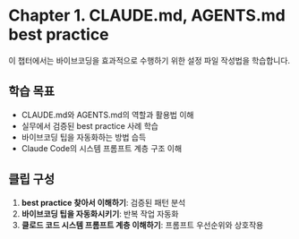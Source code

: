 # Chapter 1. CLAUDE.md, AGENTS.md best practice

이 챕터에서는 바이브코딩을 효과적으로 수행하기 위한 설정 파일 작성법을 학습합니다.

## 학습 목표
- CLAUDE.md와 AGENTS.md의 역할과 활용법 이해
- 실무에서 검증된 best practice 사례 학습
- 바이브코딩 팁을 자동화하는 방법 습득
- Claude Code의 시스템 프롬프트 계층 구조 이해

## 클립 구성
1. **best practice 찾아서 이해하기**: 검증된 패턴 분석
2. **바이브코딩 팁을 자동화시키기**: 반복 작업 자동화
3. **클로드 코드 시스템 프롬프트 계층 이해하기**: 프롬프트 우선순위와 상호작용
